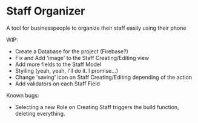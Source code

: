 # Staff Organizer

A tool for businesspeople to organize their staff easily using their phone

WIP:
- Create a Database for the project (Firebase?)
- Fix and Add 'image' to the Staff Creating/Editing view
- Add more fields to the Staff Model
- Styiling (yeah, yeah, I'll do it. I promise...)
- Change 'saving' icon on Staff Creating/Editing depending of the action
- Add validators on each Staff Field

Known bugs:
- Selecting a new Role on Creating Staff triggers the build function, deleting everything.